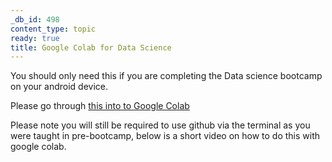 ```yaml
---
_db_id: 498
content_type: topic
ready: true
title: Google Colab for Data Science
---
```


You should only need this if you are completing the Data science bootcamp on your android device.

Please go through [this into to Google Colab](https://colab.research.google.com/notebooks/intro.ipynb#recent=true)

Please note you will still be required to use github via the terminal as you were taught in pre-bootcamp, below is a short video on how to do this with google colab.